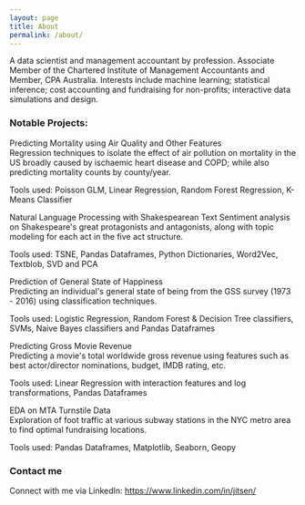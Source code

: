 ```yaml
---
layout: page
title: About
permalink: /about/
---
```


A data scientist and management accountant by profession. Associate Member of the Chartered Institute of Management Accountants and Member, CPA Australia. Interests include machine learning; statistical inference; cost accounting and fundraising for non-profits; interactive data simulations and design.


### Notable Projects:

Predicting Mortality using Air Quality and Other Features	
Regression techniques to isolate the effect of air pollution on mortality in the US broadly caused by ischaemic heart disease and COPD; while also predicting mortality counts by county/year.

Tools used: Poisson GLM, Linear Regression, Random Forest Regression, K-Means Classifier

Natural Language Processing with Shakespearean Text	
Sentiment analysis on Shakespeare's great protagonists and antagonists, along with topic modeling for each act in the five act structure.

Tools used: TSNE, Pandas Dataframes, Python Dictionaries,  Word2Vec, Textblob, SVD and PCA

Prediction of General State of Happiness	
Predicting an individual's general state of being from the GSS survey (1973 - 2016) using classification techniques.

Tools used: Logistic Regression, Random Forest & Decision Tree classifiers, SVMs, Naive Bayes classifiers and  Pandas Dataframes

Predicting Gross Movie Revenue	
Predicting a movie's total worldwide gross revenue using features such as best actor/director nominations,  budget, IMDB rating, etc.

Tools used: Linear Regression with interaction features and log transformations, Pandas Dataframes

EDA on MTA Turnstile Data	
Exploration of foot traffic at various subway stations in the NYC metro area to find optimal fundraising locations. 

Tools used: Pandas Dataframes, Matplotlib, Seaborn, Geopy

### Contact me

Connect with me via LinkedIn: https://www.linkedin.com/in/jitsen/